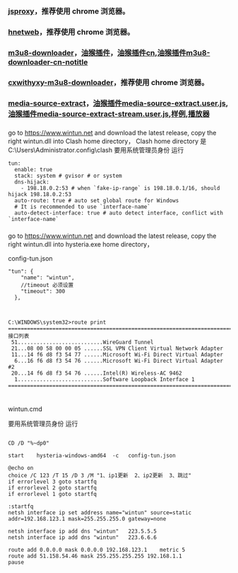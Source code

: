  ### [jsproxy](https://nbzdwss78.github.io/jsproxy/)，推荐使用 chrome 浏览器。

### [hnetweb](https://nbzdwss78.github.io/hnetweb/)，推荐使用 chrome 浏览器。

 ### [m3u8-downloader](https://nbzdwss78.github.io/m3u8-downloader/)，[油猴插件](https://nbzdwss78.github.io/m3u8-downloader/m3u8-downloader.user.js)，[油猴插件cn](https://nbzdwss78.github.io/m3u8-downloader/m3u8-downloader-cn.user.js),[油猴插件m3u8-downloader-cn-notitle](https://nbzdwss78.github.io/m3u8-downloader/m3u8-downloader-cn-notitle.user.js)

 ### [cxwithyxy-m3u8-downloader](https://nbzdwss78.github.io/cxwithyxy-m3u8-downloader/)，推荐使用 chrome 浏览器。

  ### [media-source-extract](https://nbzdwss78.github.io/media-source-extract)，[油猴插件media-source-extract.user.js](https://nbzdwss78.github.io/media-source-extract/media-source-extract.user.js), [油猴插件media-source-extract-stream.user.js](https://nbzdwss78.github.io/media-source-extract/media-source-extract-stream.user.js),[样例](https://nbzdwss78.github.io/media-source-extract/example/),[播放器](https://nbzdwss78.github.io/media-source-extract/player/player-offline.html)

  
 ### 
go to https://www.wintun.net and download the latest release, copy the right wintun.dll into Clash home directory，
Clash home directory 是  C:\Users\Administrator\.config\clash
要用系统管理员身份 运行

```
tun:
  enable: true
  stack: system # gvisor # or system
  dns-hijack:
    - 198.18.0.2:53 # when `fake-ip-range` is 198.18.0.1/16, should hijack 198.18.0.2:53
  auto-route: true # auto set global route for Windows
  # It is recommended to use `interface-name`
  auto-detect-interface: true # auto detect interface, conflict with `interface-name`
```

### 
go to https://www.wintun.net and download the latest release, copy the right wintun.dll into hysteria.exe home directory，

config-tun.json

```
"tun": {
    "name": "wintun",    
    //timeout 必须设置
    "timeout": 300
  },



C:\WINDOWS\system32>route print
===========================================================================
接口列表
 51...........................WireGuard Tunnel
 21...08 00 58 00 00 05 ......SSL VPN Client Virtual Network Adapter
 11...14 f6 d8 f3 54 77 ......Microsoft Wi-Fi Direct Virtual Adapter
  6...16 f6 d8 f3 54 76 ......Microsoft Wi-Fi Direct Virtual Adapter #2
 20...14 f6 d8 f3 54 76 ......Intel(R) Wireless-AC 9462
  1...........................Software Loopback Interface 1
===========================================================================


```

### 
wintun.cmd

要用系统管理员身份 运行

```

CD /D "%~dp0"

start    hysteria-windows-amd64  -c   config-tun.json

@echo on
choice /C 123 /T 15 /D 3 /M "1、ip1更新  2、ip2更新  3、跳过"
if errorlevel 3 goto startfq
if errorlevel 2 goto startfq
if errorlevel 1 goto startfq

:startfq
netsh interface ip set address name="wintun" source=static addr=192.168.123.1 mask=255.255.255.0 gateway=none

netsh interface ip add dns "wintun"   223.5.5.5   
netsh interface ip add dns "wintun"   223.6.6.6 

route add 0.0.0.0 mask 0.0.0.0 192.168.123.1    metric 5  
route add 51.158.54.46 mask 255.255.255.255 192.168.1.1  
pause 
```